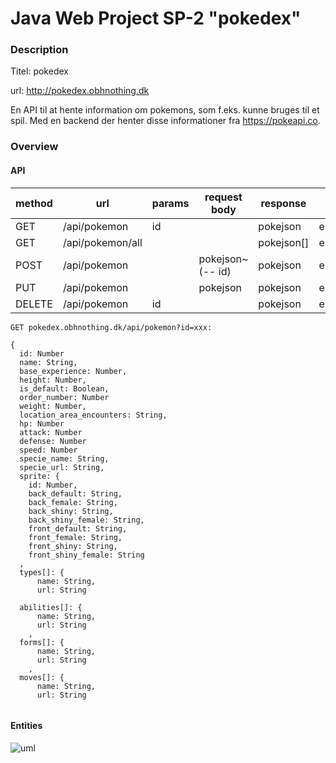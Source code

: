 # Java Web Project SP-2 "pokedex"

### Description

Titel: pokedex

url: http://pokedex.obhnothing.dk

En API til at hente information om pokemons, som f.eks. kunne bruges til et spil.
Med en backend der henter disse informationer fra https://pokeapi.co.

### Overview

#### API

| method | url   | params | request body | response | error |
|------------------------------------|---------------------------|----------------------------|----------------------------------|------------------------------|---------------------------|
| GET                       | /api/pokemon     | id                |                                  | pokejson            | errorjson        |
| GET                       | /api/pokemon/all |                            |                                  | pokejson[]          | errorjson        |
| POST                      | /api/pokemon     |                            | pokejson~(-- id)        | pokejson            | errorjson        |
| PUT                       | /api/pokemon     |                            | pokejson                | pokejson            | errorjson        |
| DELETE                    | /api/pokemon     | id                |                                  | pokejson            | errorjson        |

```GET pokedex.obhnothing.dk/api/pokemon?id=xxx:```

```
{
  id: Number
  name: String,
  base_experience: Number,
  height: Number,
  is_default: Boolean,
  order_number: Number
  weight: Number,
  location_area_encounters: String,
  hp: Number
  attack: Number
  defense: Number
  speed: Number
  specie_name: String,
  specie_url: String,
  sprite: {
    id: Number,
    back_default: String,
    back_female: String,
    back_shiny: String,
    back_shiny_female: String,
    front_default: String,
    front_female: String,
    front_shiny: String,
    front_shiny_female: String
  ,
  types[]: {
      name: String,
      url: String
    
  abilities[]: {
      name: String,
      url: String
    ,
  forms[]: {
      name: String,
      url: String
    ,
  moves[]: {
      name: String,
      url: String
    

```

#### Entities

![uml](https://github.com/Oskar123456/sp-2-pokedex/blob/master/report/ERD.png?raw=true)

